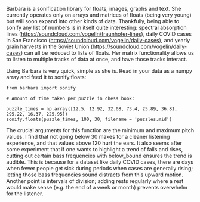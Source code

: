 Barbara is a sonification library for floats, images, graphs and text. She currently operates only on arrays and matrices of floats (being very young) but will soon expand into other kinds of data. Thankfully, being able to sonify any list of numbers is in itself quite interesting: spectral absorption lines (https://soundcloud.com/vogelin/fraunhofer-lines), daily COVID cases in San Francisco (https://soundcloud.com/vogelin/daily-cases), and yearly grain harvests in the Soviet Union (https://soundcloud.com/vogelin/daily-cases) can all be reduced to lists of floats. Her matrix functionality allows us to listen to multiple tracks of data at once, and have those tracks interact.

Using Barbara is very quick, simple as she is. Read in your data as a numpy array and feed it to sonify.floats:

```
from barbara import sonify

# Amount of time taken per puzzle in chess book:

puzzle_times = np.array([12.5, 12.92, 32.08, 73.4, 25.89, 36.81, 295.22, 16.37, 225.95])
sonify.floats(puzzle_times, 100, 30, filename = 'puzzles.mid')

```

The crucial arguments for this function are the minimum and maximum pitch values. I find that not going below 30 makes for a cleaner listening experience, and that values above 120 hurt the ears. It also seems after some experiment that if one wants to highlight a trend of falls and rises, cutting out certain bass frequencies with below_bound ensures the trend is audible. This is because for a dataset like daily COVID cases, there are days when fewer people get sick during periods when cases are generally rising; letting those bass frequencies sound distracts from this upward motion. Another point is intervals of division; adding rests regularly where a rest would make sense (e.g. the end of a week or month) prevents overwhelm for the listener.

